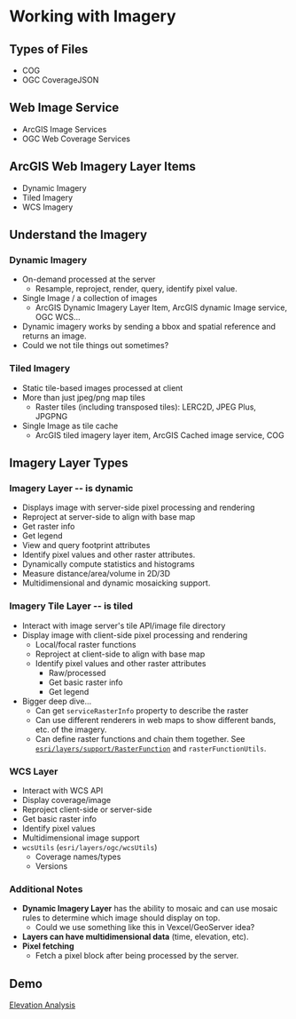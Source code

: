 # Working with Imagery 

## Types of Files

- COG
- OGC CoverageJSON

## Web Image Service

- ArcGIS Image Services
- OGC Web Coverage Services

## ArcGIS Web Imagery Layer Items

- Dynamic Imagery
- Tiled Imagery
- WCS Imagery

## Understand the Imagery

### Dynamic Imagery

- On-demand processed at the server  
  - Resample, reproject, render, query, identify pixel value.
- Single Image / a collection of images  
  - ArcGIS Dynamic Imagery Layer Item, ArcGIS dynamic Image service, OGC WCS…
- Dynamic imagery works by sending a bbox and spatial reference and returns an image.
- Could we not tile things out sometimes?

### Tiled Imagery

- Static tile-based images processed at client
- More than just jpeg/png map tiles  
  - Raster tiles (including transposed tiles): LERC2D, JPEG Plus, JPGPNG
- Single Image as tile cache  
  - ArcGIS tiled imagery layer item, ArcGIS Cached image service, COG

## Imagery Layer Types

### Imagery Layer -- is dynamic

- Displays image with server-side pixel processing and rendering
- Reproject at server-side to align with base map
- Get raster info
- Get legend
- View and query footprint attributes
- Identify pixel values and other raster attributes.
- Dynamically compute statistics and histograms
- Measure distance/area/volume in 2D/3D
- Multidimensional and dynamic mosaicking support.

### Imagery Tile Layer -- is tiled

- Interact with image server's tile API/image file directory
- Display image with client-side pixel processing and rendering  
  - Local/focal raster functions
  - Reproject at client-side to align with base map
  - Identify pixel values and other raster attributes  
    - Raw/processed  
    - Get basic raster info  
    - Get legend
- Bigger deep dive…  
  - Can get `serviceRasterInfo` property to describe the raster
  - Can use different renderers in web maps to show different bands, etc. of the imagery.
  - Can define raster functions and chain them together. See [`esri/layers/support/RasterFunction`](https://developers.arcgis.com/javascript/) and `rasterFunctionUtils`.

### WCS Layer

- Interact with WCS API
- Display coverage/image
- Reproject client-side or server-side
- Get basic raster info
- Identify pixel values
- Multidimensional image support
- `wcsUtils` (`esri/layers/ogc/wcsUtils`)  
  - Coverage names/types  
  - Versions

### Additional Notes

- **Dynamic Imagery Layer** has the ability to mosaic and can use mosaic rules to determine which image should display on top.  
  - Could we use something like this in Vexcel/GeoServer idea?
- **Layers can have multidimensional data** (time, elevation, etc).
- **Pixel fetching**  
  - Fetch a pixel block after being processed by the server.

## Demo

[Elevation Analysis](https://developers.arcgis.com/javascript/latest/sample-code/elevation-analysis/)
